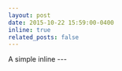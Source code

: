 ```yaml
---
layout: post
date: 2015-10-22 15:59:00-0400
inline: true
related_posts: false
---
```


A simple inline ---
